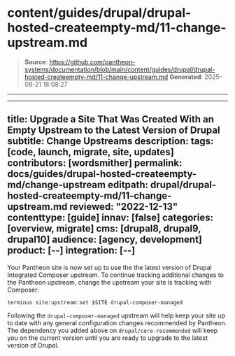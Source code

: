 # content/guides/drupal/drupal-hosted-createempty-md/11-change-upstream.md

> **Source**: https://github.com/pantheon-systems/documentation/blob/main/content/guides/drupal/drupal-hosted-createempty-md/11-change-upstream.md
> **Generated**: 2025-08-21 18:08:27

---

---
title: Upgrade a Site That Was Created With an Empty Upstream to the Latest Version of Drupal
subtitle: Change Upstreams
description: 
tags: [code, launch, migrate, site, updates]
contributors: [wordsmither]
permalink: docs/guides/drupal-hosted-createempty-md/change-upstream
editpath: drupal/drupal-hosted-createempty-md/11-change-upstream.md
reviewed: "2022-12-13"
contenttype: [guide]
innav: [false]
categories: [overview, migrate]
cms: [drupal8, drupal9, drupal10]
audience: [agency, development]
product: [--]
integration: [--]
---

Your Pantheon site is now set up to use the the latest version of Drupal Integrated Composer upstream. To continue tracking additional changes to the Pantheon upstream, change the upstream your site is tracking with Composer:

```bash{promptUser:user}
terminus site:upstream:set $SITE drupal-composer-managed
```

Following the `drupal-composer-managed` upstream will help keep your site up to date with any general configuration changes recommended by Pantheon. The dependency you added above on `drupal/core-recommended` will keep you on the current version until you are ready to upgrade to the latest version of Drupal.
